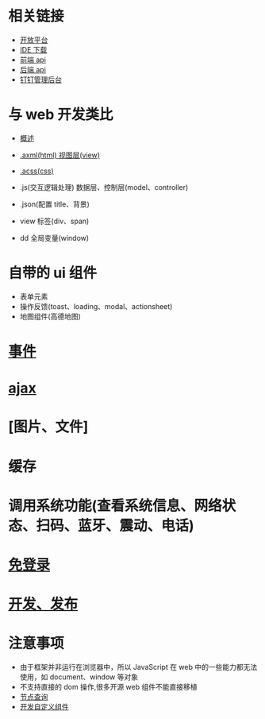 # 相关链接

- [开放平台](https://open-doc.dingtalk.com/microapp/isv)
- [IDE 下载](https://open-doc.dingtalk.com/microapp/kn6zg7)
- [前端 api](https://open-doc.dingtalk.com/microapp/dev)
- [后端 api](https://open-doc.dingtalk.com/microapp/serverapi3)
- [钉钉管理后台](https://oa.dingtalk.com/#/login)

# 与 web 开发类比

- [概述](https://open-doc.dingtalk.com/microapp/dev/framework-overview)

- [.axml(html) 视图层(view)](https://open-doc.dingtalk.com/microapp/dev/axml)
- [.acss(css)](https://open-doc.dingtalk.com/microapp/dev/acss)
- .js(交互逻辑处理) 数据层、控制层(model、controller)
- .json(配置 title、背景)
- view 标签(div、span)
- dd 全局变量(window)

# 自带的 ui 组件

- 表单元素
- 操作反馈(toast、loading、modal、actionsheet)
- 地图组件(高德地图)

# [事件](https://open-doc.dingtalk.com/microapp/dev/events)

# [ajax](https://open-doc.dingtalk.com/microapp/dev/httprequest)

# [图片、文件]

# 缓存

# 调用系统功能(查看系统信息、网络状态、扫码、蓝牙、震动、电话)

# [免登录](https://open-doc.dingtalk.com/microapp/dev/wcoaey)

# [开发、发布](https://oa.dingtalk.com/#/login)

# 注意事项

- 由于框架并非运行在浏览器中，所以 JavaScript 在 web 中的一些能力都无法使用，如 document、window 等对象
- 不支持直接的 dom 操作,很多开源 web 组件不能直接移植
- [节点查询](https://open-doc.dingtalk.com/microapp/dev/selector-query)
- [开发自定义组件](https://open-doc.dingtalk.com/microapp/dev/custom-component-overview)
